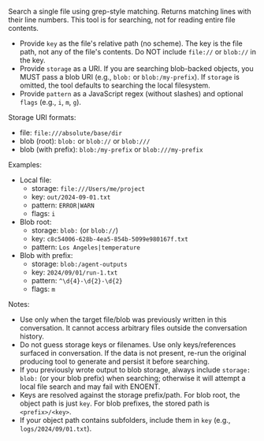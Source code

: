 Search a single file using grep-style matching. Returns matching lines with their line numbers. This tool is for searching, not for reading entire file contents.

- Provide `key` as the file's relative path (no scheme). The key is the file path, not any of the file's contents. Do NOT include `file://` or `blob://` in the key.
- Provide `storage` as a URI. If you are searching blob-backed objects, you MUST pass a blob URI (e.g., `blob:` or `blob:/my-prefix`). If `storage` is omitted, the tool defaults to searching the local filesystem.
- Provide `pattern` as a JavaScript regex (without slashes) and optional `flags` (e.g., `i`, `m`, `g`).

Storage URI formats:
- file: `file:///absolute/base/dir`
- blob (root): `blob:` or `blob://` or `blob:///`
- blob (with prefix): `blob:/my-prefix` or `blob:///my-prefix`

Examples:
- Local file:
  - storage: `file:///Users/me/project`
  - key: `out/2024-09-01.txt`
  - pattern: `ERROR|WARN`
  - flags: `i`
- Blob root:
  - storage: `blob:` (or `blob://`)
  - key: `c8c54006-628b-4ea5-854b-5099e980167f.txt`
  - pattern: `Los Angeles|temperature`
- Blob with prefix:
  - storage: `blob:/agent-outputs`
  - key: `2024/09/01/run-1.txt`
  - pattern: `^\d{4}-\d{2}-\d{2}`
  - flags: `m`

Notes:
- Use only when the target file/blob was previously written in this conversation. It cannot access arbitrary files outside the conversation history.
- Do not guess storage keys or filenames. Use only keys/references surfaced in conversation. If the data is not present, re-run the original producing tool to generate and persist it before searching.
- If you previously wrote output to blob storage, always include `storage: blob:` (or your blob prefix) when searching; otherwise it will attempt a local file search and may fail with ENOENT.
- Keys are resolved against the storage prefix/path. For blob root, the object path is just `key`. For blob prefixes, the stored path is `<prefix>/<key>`.
- If your object path contains subfolders, include them in `key` (e.g., `logs/2024/09/01.txt`).